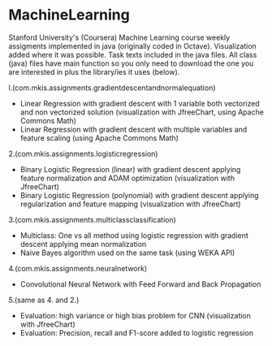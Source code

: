# MachineLearning

Stanford University's (Coursera) Machine Learning course weekly assigments implemented in java (originally coded in Octave).
Visualization added where it was possible. Task texts included in the java files.
All class (java) files have main function so you only need to download the one you are interested in plus the library/ies it uses (below).

l.(com.mkis.assignments.gradientdescentandnormalequation)
- Linear Regression with gradient descent with 1 variable both vectorized and non vectorized solution (visualization with JfreeChart, using Apache Commons Math)
- Linear Regression with gradient descent with multiple variables and feature scaling (using Apache Commons Math)

2.(com.mkis.assignments.logisticregression)
- Binary Logistic Regression (linear) with gradient descent applying feature normalization and ADAM optimization (visualization with JfreeChart)
- Binary Logistic Regression (polynomial) with gradient descent applying regularization and feature mapping (visualization with JfreeChart)

3.(com.mkis.assignments.multiclassclassification)
- Multiclass: One vs all method using logistic regression with gradient descent applying mean normalization
- Naive Bayes algorithm used on the same task (using WEKA API)

4.(com.mkis.assignments.neuralnetwork)
- Convolutional Neural Network with Feed Forward and Back Propagation

5.(same as 4. and 2.)
- Evaluation: high variance or high bias problem for CNN (visualization with JfreeChart)
- Evaluation: Precision, recall and F1-score added to logistic regression

